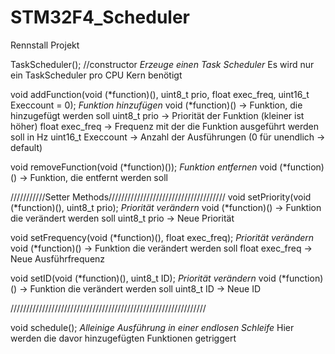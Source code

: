 # STM32F4_Scheduler
Rennstall Projekt


TaskScheduler(); //constructor
    *Erzeuge einen Task Scheduler*
    Es wird nur ein TaskScheduler pro CPU Kern benötigt

void addFunction(void (*function)(), uint8_t prio, float exec_freq, uint16_t Execcount = 0);
    *Funktion hinzufügen*
    void (*function)()  ->  Funktion, die hinzugefügt werden soll
    uint8_t prio        ->  Priorität der Funktion (kleiner ist höher)
    float exec_freq     ->  Frequenz mit der die Funktion ausgeführt werden soll in Hz
    uint16_t Execcount  ->  Anzahl der Ausführungen (0 für unendlich -> default)

void removeFunction(void (*function)());
    *Funktion entfernen*
    void (*function)()  ->  Funktion, die entfernt werden soll

///////////Setter Methods/////////////////////////////////////
void setPriority(void (*function)(), uint8_t prio);
    *Priorität verändern*
    void (*function)() ->   Funktion die verändert werden soll
    uint8_t prio       ->   Neue Priorität

void setFrequency(void (*function)(), float exec_freq);
    *Priorität verändern*
    void (*function)() ->   Funktion die verändert werden soll
    float exec_freq    ->   Neue Ausführfrequenz

void setID(void (*function)(), uint8_t ID);
    *Priorität verändern*
    void (*function)() ->   Funktion die verändert werden soll
    uint8_t ID         ->   Neue ID

//////////////////////////////////////////////////////////////

void schedule();
    *Alleinige Ausführung in einer endlosen Schleife*
    Hier werden die davor hinzugefügten Funktionen getriggert
